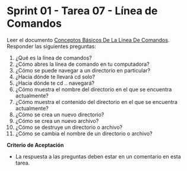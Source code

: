 # Sprint 01 - Tarea 07 - Línea de Comandos

Leer el documento [Conceptos Básicos De La Línea De Comandos](https://www-theodinproject-com.translate.goog/lessons/foundations-command-line-basics?_x_tr_sl=en&_x_tr_tl=es&_x_tr_hl=es-419&_x_tr_pto=wapp). Responder las siguientes preguntas:

1. ¿Qué es la línea de comandos?
2. ¿Cómo abres la línea de comando en tu computadora?
3. ¿Cómo se puede navegar a un directorio en particular?
4. ¿Hacia dónde te llevará cd solo?
5. ¿Hacia dónde te cd .. navegará?
6. ¿Cómo muestra el nombre del directorio en el que se encuentra actualmente?
7. ¿Cómo muestra el contenido del directorio en el que se encuentra actualmente?
8. ¿Cómo se crea un nuevo directorio?
9. ¿Cómo se crea un nuevo archivo?
10. ¿Cómo se destruye un directorio o archivo?
11. ¿Cómo se cambia el nombre de un directorio o archivo?

**Criterio de Aceptación**

- La respuesta a las preguntas deben estar en un comentario en esta tarea.
